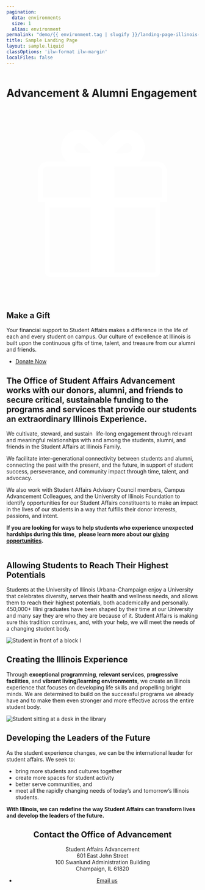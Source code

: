 ```yaml
---
pagination:
  data: environments
  size: 1
  alias: environment
permalink: "demo/{{ environment.tag | slugify }}/landing-page-illinois-mode.html"
title: Sample Landing Page
layout: sample.liquid
classOptions: 'ilw-format ilw-margin'
localFiles: false
---
```


<ilw-hero width="full" theme="orange">
  <img src="/img/STA.jpg" alt="" slot="background">
  <h1>Advancement & Alumni Engagement</h1>
</ilw-hero>
<ilw-call-to-action theme="blue" width="full"><svg slot="icon" xmlns="http://www.w3.org/2000/svg" viewBox="0 0 51.26 51.26">
<path fill="#FFFFFF" d="M42.85 17.15a2.58 2.58 0 0 0-2.57-2.57H35.5a5 5 0 0 0-5.27-8.24c-1.18.5-3 2.32-4.43 4-1.47-1.68-3.25-3.5-4.43-4a5 5 0 0 0-5.28 8.24H11a2.57 2.57 0 0 0-2.57 2.57v8.26h1.85v18.4a1.52 1.52 0 0 0 1.51 1.51h27.7A1.52 1.52 0 0 0 41 43.81v-18.4h1.85ZM31.68 9.73a1.28 1.28 0 0 1 1 0 1.31 1.31 0 0 1 .7.69 1.33 1.33 0 0 1 0 1 1.3 1.3 0 0 1-.68.7 14.92 14.92 0 0 1-3.63.14 15.12 15.12 0 0 1 2.61-2.53Zm-13.44.69a1.31 1.31 0 0 1 .7-.69 1.36 1.36 0 0 1 .48-.09 1.24 1.24 0 0 1 .5.1 14.54 14.54 0 0 1 2.62 2.5 14.82 14.82 0 0 1-3.62-.14 1.29 1.29 0 0 1-.68-1.68Zm-8.58 6.73A1.32 1.32 0 0 1 11 15.83h11.49v8.33H9.66Zm1.85 26.66v-17h11v17.26H11.77a.26.26 0 0 1-.26-.26Zm28 .26H28.76V26.82h11v17a.26.26 0 0 1-.27.25Zm2.09-19.91H28.76v-8.33h11.52a1.32 1.32 0 0 1 1.32 1.32Z"></path>
</svg>
<h2>Make a Gift</h2>
<p>Your financial support to Student Affairs makes a difference in the life of each and every student on campus. Our culture of excellence at Illinois is built upon the continuous gifts of time, talent, and treasure from our alumni and friends.</p>
<ul class="ilw-buttons">
<li><a href="#">Donate Now</a></li>
</ul>
</ilw-call-to-action>
<ilw-spacer></ilw-spacer>
<ilw-content padding="20px">
<h2>
    The Office of Student Affairs Advancement works with our donors, alumni, and friends to secure critical, sustainable funding to the programs and services that provide our students an extraordinary Illinois Experience.
</h2>
<p>
    We cultivate, steward, and sustain &nbsp;life-long engagement through relevant and meaningful relationships with and among the students, alumni, and friends in the Student Affairs at Illinois Family.
</p>
<p>
    We facilitate inter-generational connectivity between students and alumni, connecting the past with the present, and the future, in support of student success, perseverance, and community impact through time, talent, and advocacy.
</p>
<p>
    We also work with Student Affairs Advisory Council members, Campus Advancement Colleagues, and the University of Illinois Foundation to identify opportunities for our Student Affairs constituents to make an impact in the lives of our students in a way that fulfills their donor interests, passions, and intent.
</p>
<p>
    <strong>If you are looking for ways to help students who experience unexpected hardships during this time,&nbsp; please learn more about our&nbsp;</strong><a href="http://studentaffairsn.web.illinois.edu/node/42" data-entity-type="node" data-entity-uuid="1240709d-0ee4-4a11-99c2-065091f6b653" data-entity-substitution="canonical"><strong>giving opportunities</strong></a><strong>.</strong>
</p>
</ilw-content>
<ilw-spacer height="40px"></ilw-spacer>
<ilw-columns width="full" theme="blue" padding="0">
    <div class="ilw-image-cover"><img src="/img/UI-08-210510-028%20(1).jpg" alt=""></div>
    <ilw-content theme="blue" mode="inset">
        <h2>Allowing Students to Reach Their Highest Potentials</h2>
        <p>Students at the University of Illinois Urbana-Champaign enjoy a University that celebrates diversity, serves their health and wellness needs, and allows them to reach their highest potentials, both academically and personally. 450,000+ Illini graduates have been shaped by their time at our University and many say they are who they are because of it. Student Affairs is making sure this tradition continues, and, with your help, we will meet the needs of a changing student body.</p>
    </ilw-content>
</ilw-columns>
<ilw-spacer height="40px"></ilw-spacer>

<ilw-columns mode="1x2">
    <div><img src="/img/UI-08-210413-035.jpg" alt="Student in front of a block I"></div>

<ilw-content>
<h2>
    Creating the Illinois Experience
</h2>
<p>
    Through&nbsp;<strong>exceptional programming</strong>,&nbsp;<strong>relevant services</strong>,&nbsp;<strong>progressive facilities</strong>, and&nbsp;<strong>vibrant living/learning environments</strong>, we create an Illinois experience that focuses on developing life skills and propelling bright minds. We are determined to build on the successful programs we already have and to make them even stronger and more effective across the entire student body.
</p>
  
</ilw-content>


</ilw-columns>

<ilw-columns mode="1x2" theme="gray" width="auto">
    <div class="image-padding"><img src="/img/UI-02-160420-012.jpg" alt="Student sitting at a desk in the library"></div>

<ilw-content theme="gray">
<h2>
    Developing the Leaders of the Future
</h2>
<p>
    As the student experience changes, we can be the international leader for student affairs. We seek to:
</p>
<ul>
    <li>
        bring more students and cultures together
    </li>
    <li>
        create more spaces for student activity
    </li>
    <li>
        better serve communities, and
    </li>
    <li>
        meet all the rapidly changing needs of today’s and tomorrow’s Illinois students.
    </li>
</ul>
<p>
    <strong>With Illinois, we can redefine the way Student Affairs can transform lives and develop the leaders of the future.</strong>
</p>
</ilw-content>


</ilw-columns>


<ilw-call-to-action theme="blue-gradient" width="full" align="center">
<h2>Contact the Office of Advancement</h2>
<p>
    Student Affairs&nbsp;Advancement<br>
    601 East John Street<br>
    100 Swanlund Administration Building<br>
    Champaign, IL 61820
</p>
<ul class="ilw-buttons">
<li><a href="mailto:no-reply@illinois.edu">Email us</a></li>
</ul>
</ilw-call-to-action>